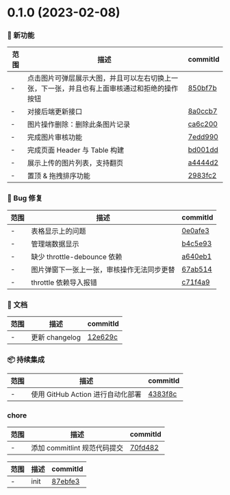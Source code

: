 # 0.1.0 (2023-02-08)

### 🌟 新功能
范围|描述|commitId
--|--|--
 - | 点击图⽚可弹层展示⼤图，并且可以左右切换上⼀张，下⼀张，并且也有上⾯审核通过和拒绝的操作按钮 | [850bf7b](https://github.com/picture-waterfall/picture-waterfall-admin/commit/850bf7b)
 - | 对接后端更新接口 | [8a0ccb7](https://github.com/picture-waterfall/picture-waterfall-admin/commit/8a0ccb7)
 - | 图⽚操作删除：删除此条图⽚记录 | [ca6c200](https://github.com/picture-waterfall/picture-waterfall-admin/commit/ca6c200)
 - | 完成图片审核功能 | [7edd990](https://github.com/picture-waterfall/picture-waterfall-admin/commit/7edd990)
 - | 完成页面 Header 与 Table 构建 | [bd001dd](https://github.com/picture-waterfall/picture-waterfall-admin/commit/bd001dd)
 - | 展示上传的图⽚列表，⽀持翻⻚ | [a4444d2](https://github.com/picture-waterfall/picture-waterfall-admin/commit/a4444d2)
 - | 置顶 & 拖拽排序功能 | [2983fc2](https://github.com/picture-waterfall/picture-waterfall-admin/commit/2983fc2)


### 🐛 Bug 修复
范围|描述|commitId
--|--|--
 - | 表格显示上的问题 | [0e0afe3](https://github.com/picture-waterfall/picture-waterfall-admin/commit/0e0afe3)
 - | 管理端数据显示 | [b4c5e93](https://github.com/picture-waterfall/picture-waterfall-admin/commit/b4c5e93)
 - | 缺少 throttle-debounce 依赖 | [a640eb1](https://github.com/picture-waterfall/picture-waterfall-admin/commit/a640eb1)
 - | 图片弹窗下一张上一张，审核操作无法同步更替 | [67ab514](https://github.com/picture-waterfall/picture-waterfall-admin/commit/67ab514)
 - | throttle 依赖导入报错 | [c71f4a9](https://github.com/picture-waterfall/picture-waterfall-admin/commit/c71f4a9)


### 📝 文档
范围|描述|commitId
--|--|--
 - | 更新 changelog | [12e629c](https://github.com/picture-waterfall/picture-waterfall-admin/commit/12e629c)


### 📦 持续集成
范围|描述|commitId
--|--|--
 - | 使用 GitHub Action 进行自动化部署 | [4383f8c](https://github.com/picture-waterfall/picture-waterfall-admin/commit/4383f8c)


### chore
范围|描述|commitId
--|--|--
 - | 添加 commitlint 规范代码提交 | [70fd482](https://github.com/picture-waterfall/picture-waterfall-admin/commit/70fd482)


范围|描述|commitId
--|--|--
 - | init | [87ebfe3](https://github.com/picture-waterfall/picture-waterfall-admin/commit/87ebfe3)

